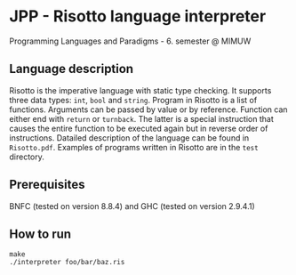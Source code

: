 # JPP - Risotto language interpreter
Programming Languages and Paradigms - 6. semester @ MIMUW

## Language description
Risotto is the imperative language with static type checking. It supports three data types: `int`, `bool` and `string`. Program in Risotto is a list of functions. Arguments can be passed by value or by reference. Function can either end with `return` or `turnback`. The latter is a special instruction that causes the entire function to be executed again but in reverse order of instructions. Datailed description of the language can be found in `Risotto.pdf`. Examples of programs written in Risotto are in the `test` directory.

## Prerequisites
BNFC (tested on version 8.8.4) and GHC (tested on version 2.9.4.1)

## How to run
```
make
./interpreter foo/bar/baz.ris
```
